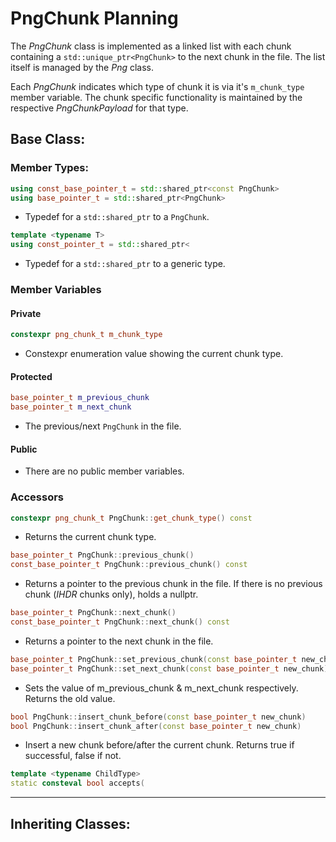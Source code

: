 # PngChunk Planning

The *PngChunk* class is implemented as a linked list with each chunk containing
a `std::unique_ptr<PngChunk>` to the next chunk in the file. The list itself is
managed by the *Png* class.

Each *PngChunk* indicates which type of chunk it is via it's `m_chunk_type` member variable.
The chunk specific functionality is maintained by the respective *PngChunkPayload* for that type.


## Base Class:

### Member Types:
```cpp
using const_base_pointer_t = std::shared_ptr<const PngChunk>
using base_pointer_t = std::shared_ptr<PngChunk>
```
- Typedef for a `std::shared_ptr` to a `PngChunk`.
```cpp
template <typename T>
using const_pointer_t = std::shared_ptr<
```
- Typedef for a `std::shared_ptr` to a generic type.

### Member Variables
#### Private
```cpp
constexpr png_chunk_t m_chunk_type
```
- Constexpr enumeration value showing the current chunk type.

#### Protected
```cpp
base_pointer_t m_previous_chunk
base_pointer_t m_next_chunk
```
- The previous/next `PngChunk` in the file.

#### Public
- There are no public member variables.

### Accessors
```cpp
constexpr png_chunk_t PngChunk::get_chunk_type() const
```
- Returns the current chunk type.

```cpp
base_pointer_t PngChunk::previous_chunk()
const_base_pointer_t PngChunk::previous_chunk() const
```
- Returns a pointer to the previous chunk in the file.
If there is no previous chunk (*IHDR* chunks only), holds a nullptr.

```cpp
base_pointer_t PngChunk::next_chunk()
const_base_pointer_t PngChunk::next_chunk() const
```
- Returns a pointer to the next chunk in the file.

```cpp
base_pointer_t PngChunk::set_previous_chunk(const base_pointer_t new_chunk)
base_pointer_t PngChunk::set_next_chunk(const base_pointer_t new_chunk)
```
- Sets the value of m\_previous\_chunk & m\_next\_chunk respectively. Returns the old value.

```cpp
bool PngChunk::insert_chunk_before(const base_pointer_t new_chunk)
bool PngChunk::insert_chunk_after(const base_pointer_t new_chunk)
```
- Insert a new chunk before/after the current chunk. Returns true if successful, false if not.

```cpp
template <typename ChildType>
static consteval bool accepts(
```

---

## Inheriting Classes:




